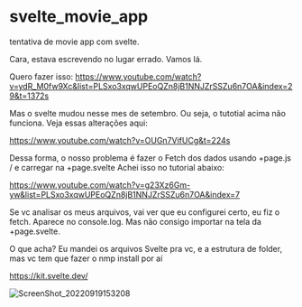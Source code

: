 # svelte_movie_app
tentativa de movie app com svelte.

Cara, estava escrevendo no lugar errado.
Vamos lá.

Quero fazer isso:
https://www.youtube.com/watch?v=ydR_M0fw9Xc&list=PLSxo3xqwUPEoQZn8jB1NNJZrSSZu6n7OA&index=29&t=1372s

Mas o svelte mudou nesse mes de setembro. Ou seja, o tutotial acima não funciona.
Veja essas alterações aqui:

https://www.youtube.com/watch?v=OUGn7VifUCg&t=224s

Dessa forma, o nosso problema é fazer o Fetch dos dados usando +page.js / e carregar na +page.svelte
Achei isso no tutorial abaixo:

https://www.youtube.com/watch?v=g23Xz6Gm-yw&list=PLSxo3xqwUPEoQZn8jB1NNJZrSSZu6n7OA&index=7

Se vc analisar os meus arquivos, vai ver que eu configurei certo, eu fiz o fetch. Aparece no console.log.
Mas não consigo importar na tela da +page.svelte.

O que acha?
Eu mandei os arquivos Svelte pra vc, e a estrutura de folder, mas vc tem que fazer o nmp install por aí

https://kit.svelte.dev/



![ScreenShot_20220919153208](https://user-images.githubusercontent.com/44932080/191089960-d3d6dee9-c12d-44d0-81ed-9b5bca82aca0.jpeg)
